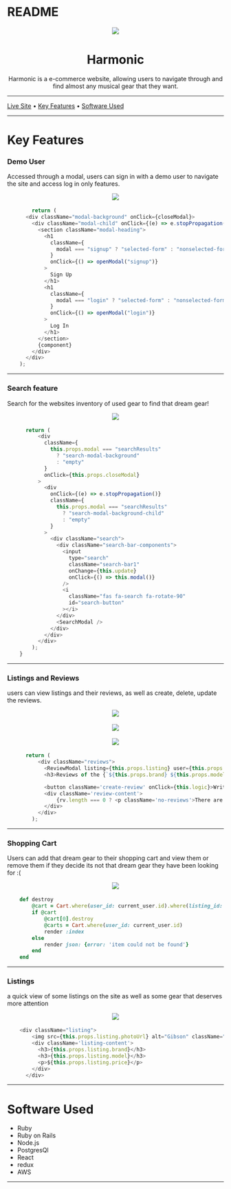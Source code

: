# README

<p align="center">  <img src="https://github.com/jmejia247/Photos/blob/main/Screen%20Shot%202021-01-29%20at%209.50.37%20AM.png"> </p>

# <div align="center">Harmonic</div>

<div align="center"><p>Harmonic is a e-commerce website, allowing users to navigate through and find almost any musical gear that they want.</p></div>

___

[Live Site](https://harmonic-aa.herokuapp.com/#/) • [Key Features](https://github.com/jmejia247/Harmonic/blob/main/README.md#key-features) • [Software Used](https://github.com/jmejia247/Harmonic/blob/main/README.md#software-used)

___

# Key Features
  
  ### Demo User 
   Accessed through a modal, users can sign in with a demo user to navigate the site and access log in only features.
   
   <p align="center">  <img src="https://github.com/jmejia247/Photos/blob/main/Screen%20Shot%202021-01-29%20at%2010.33.46%20AM.png"> </p>
    
```javascript 
        return (
      <div className="modal-background" onClick={closeModal}>
        <div className="modal-child" onClick={(e) => e.stopPropagation()}>
          <section className="modal-heading">
            <h1
              className={
                modal === "signup" ? "selected-form" : "nonselected-form"
              }
              onClick={() => openModal("signup")}
            >
              Sign Up
            </h1>
            <h1
              className={
                modal === "login" ? "selected-form" : "nonselected-form"
              }
              onClick={() => openModal("login")}
            >
              Log In
            </h1>
          </section>
          {component}
        </div>
      </div>
    );
```



___

  ### Search feature
  Search for the websites inventory of used gear to find that dream gear!

<p align="center">  <img src="https://github.com/jmejia247/Photos/blob/main/Screen%20Shot%202021-04-26%20at%207.23.14%20PM.png"> </p>

```javascript
      return (
          <div
            className={
              this.props.modal === "searchResults"
                ? "search-modal-background"
                : "empty"
            }
            onClick={this.props.closeModal}
          >
            <div
              onClick={(e) => e.stopPropagation()}
              className={
                this.props.modal === "searchResults"
                  ? "search-modal-background-child"
                  : "empty"
              }
            >
              <div className="search">
                <div className="search-bar-components">
                  <input
                    type="search"
                    className="search-bar1"
                    onChange={this.update}
                    onClick={() => this.modal()}
                  />
                  <i
                    className="fas fa-search fa-rotate-90"
                    id="search-button"
                  ></i>
                </div>
                <SearchModal />
              </div>
            </div>
          </div>
        );
    }
```

___

  ### Listings and Reviews
  users can view listings and their reviews, as well as create, delete, update the reviews.

<p align="center">  <img src="https://github.com/jmejia247/Photos/blob/main/Screen%20Shot%202021-04-26%20at%207.25.30%20PM.png"> </p>

<p align="center">  <img src="https://github.com/jmejia247/Photos/blob/main/Screen%20Shot%202021-04-26%20at%207.25.05%20PM.png"> </p>

<p align="center">  <img src="https://github.com/jmejia247/Photos/blob/main/Screen%20Shot%202021-04-26%20at%207.25.39%20PM.png"> </p>

```javascript
      return (
          <div className="reviews">
            <ReviewModal listing={this.props.listing} user={this.props.userId} review={this.state.rev}/>
            <h3>Reviews of the {`${this.props.brand} ${this.props.model}`}</h3>

            <button className='create-review' onClick={this.logic}>Write a product review</button>
            <div className='review-content'>
                {rv.length === 0 ? <p className='no-reviews'>There are no reviews for this product :(</p> : rv}
            </div>
          </div>
        );

```

___

  ### Shopping Cart
  Users can add that dream gear to their shopping cart and view them or remove them if they decide its not that dream gear they have been looking for :(

<p align="center">  <img src="https://github.com/jmejia247/Photos/blob/main/Screen%20Shot%202021-04-26%20at%207.28.03%20PM.png"> </p>

```ruby
    def destroy
        @cart = Cart.where(user_id: current_user.id).where(listing_id: cart_params[:listing_id])
        if @cart
            @cart[0].destroy
            @carts = Cart.where(user_id: current_user.id)
            render :index
        else
            render json: {error: 'item could not be found'}
        end
    end

```

___

  ### Listings
  a quick view of some listings on the site as well as some gear that deserves more attention
  
<p align="center">  <img src="https://github.com/jmejia247/Photos/blob/main/Screen%20Shot%202021-04-26%20at%207.28.58%20PM.png"> </p>

```javascript
    <div className="listing">
        <img src={this.props.listing.photoUrl} alt="Gibson" className="listing-img" />
        <div className='listing-content'>  
          <h3>{this.props.listing.brand}</h3>
          <h3>{this.props.listing.model}</h3>
          <p>${this.props.listing.price}</p>
        </div>
      </div>
```

___


# Software Used

  * Ruby
  * Ruby on Rails
  * Node.js
  * PostgresQl
  * React
  * redux
  * AWS

___
